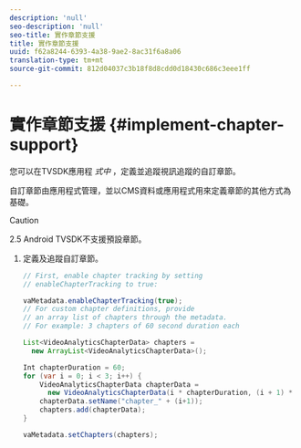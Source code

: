 ```yaml
---
description: 'null'
seo-description: 'null'
seo-title: 實作章節支援
title: 實作章節支援
uuid: f62a8244-6393-4a38-9ae2-8ac31f6a8a06
translation-type: tm+mt
source-git-commit: 812d04037c3b18f8d8cdd0d18430c686c3eee1ff

---
```



# 實作章節支援 {#implement-chapter-support}

您可以在TVSDK應用程 *式中* ，定義並追蹤視訊追蹤的自訂章節。

自訂章節由應用程式管理，並以CMS資料或應用程式用來定義章節的其他方式為基礎。

>[!CAUTION]
>
>2.5 Android TVSDK不支援預設章節。

1. 定義及追蹤自訂章節。

   ```java
   // First, enable chapter tracking by setting   
   // enableChapterTracking to true: 
   
   vaMetadata.enableChapterTracking(true); 
   // For custom chapter definitions, provide  
   // an array list of chapters through the metadata. 
   // For example: 3 chapters of 60 second duration each 
   
   List<VideoAnalyticsChapterData> chapters =  
     new ArrayList<VideoAnalyticsChapterData>(); 
   
   Int chapterDuration = 60; 
   for (var i = 0; i < 3; i++) { 
       VideoAnalyticsChapterData chapterData =  
         new VideoAnalyticsChapterData(i * chapterDuration, (i + 1) * chapterDuration);  
       chapterData.setName("chapter_" + (i+1)); 
       chapters.add(chapterData); 
   } 
   
   vaMetadata.setChapters(chapters); 
   ```

